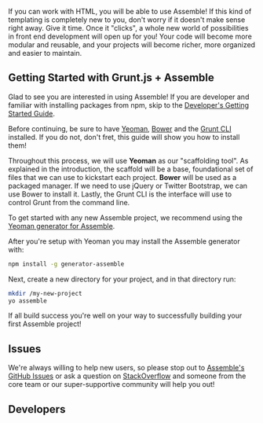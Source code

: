 If you can work with HTML, you will be able to use Assemble! If this kind of templating is completely new to you, don't worry if it doesn't make sense right away. Give it time. Once it "clicks", a whole new world of possibilities in front end development will open up for you! Your code will become more modular and reusable, and your projects will become richer, more organized and easier to maintain.

## Getting Started with Grunt.js + Assemble
Glad to see you are interested in using Assemble! If you are developer and familiar with installing packages from npm, skip to the [Developer's Getting Started Guide](#developers).

Before continuing, be sure to have [Yeoman][5], [Bower][3] and the [Grunt CLI][4] installed. If you do not, don't fret, this guide will show you how to install them!

Throughout this process, we will use **Yeoman** as our "scaffolding tool". As explained in the introduction, the scaffold will be a base, foundational set of files that we can use to kickstart each project. **Bower** will be used as a packaged manager. If we need to use jQuery or Twitter Bootstrap, we can use Bower to install it. Lastly, the Grunt CLI is the interface will use to control Grunt from the command line.

To get started with any new Assemble project, we recommend using the [Yeoman generator for Assemble](https://github.com/assemble/generator-assemble).

After you're setup with Yeoman you may install the Assemble generator with:

```bash
npm install -g generator-assemble
```

Next, create a new directory for your project, and in that directory run:

```bash
mkdir /my-new-project
yo assemble
```

If all build success you're well on your way to successfully building your first Assemble project!

## Issues
We're always willing to help new users, so please stop out to [Assemble's GitHub Issues][1] or ask a question on [StackOverflow][2] and someone from the core team or our super-supportive community will help you out!

## Developers

[1]: https://github.com/assemble/assemble/issues "Assemble Issue Tracker"
[2]: http://stackoverflow.com/questions/tagged/assemble "StackOverflow Assemble Tag"

[3]: https://github.com/bower/bower
[4]: https://github.com/gruntjs/grunt-cli
[5]: http://yeoman.io/gettingstarted.html
